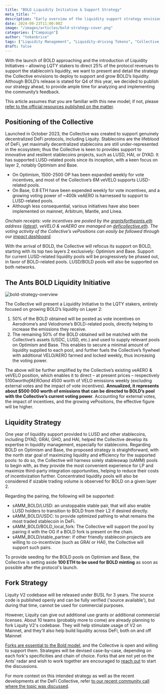 ```yaml
---
title: "BOLD Liquidity Initiative & Support Strategy"
meta_title: ""
description: "Early overview of the liquidity support strategy envisionned for BOLD, and the associated liquidity initiative."
date: 2024-09-23T11:00:00Z
image: "/images/articles/bold-strategy-cover.png"
categories: ["Campaign"]
author: "tokenbrice"
tags: ["Liquidity Management", "Liquidity-driving Tokens", "Collective, BOLD"]
draft: false
---
```


With the launch of BOLD approaching and the introduction of Liquidity Initiatives – allowing LQTY stakers to direct 25% of the protocol revenues to support the stablecoin’s liquidity, we want to present and detail the strategy the Collective envisions to deploy to support and grow BOLD’s liquidity. Although BOLD’s release is stated for Q4 of this year, we decided to publish our strategy ahead, to provide ample time for analyzing and implementing the community’s feedback.

This article assumes that you are familiar with this new model; if not, please [refer to the official resources published on the matter](https://www.liquity.org/blog/directing-protocol-incentivized-liquidity-with-lqty).


## Positioning of the Collective

Launched in October 2023, the Collective was created to support genuinely decentralized DeFi protocols, including Liquity. Stablecoins are the lifeblood of DeFi, yet maximally decentralized stablecoins are still under-represented in the ecosystem; thus the Collective is keen to provides support to innovative and resilient stablecoins projects, such as LUSD, HAI, or DYAD. It has supported LUSD-related pools since its inception, with a keen focus on layer 2, notably Optimism and Base.



* On Optimism, 1500-2500 OP has been expanded weekly for vote incentives, and most of the Collective’s 6M veVELO supports LUSD-related pools.
* On Base, 0.8 ETH have been expended weekly for vote incentives, and a growing voting power of ~400k veAERO is harnessed to support to LUSD-related pools.
* Although less consequential, various initiatives have also been implemented on mainnet, Arbitrum, Mantle, and Linea.

_Onchain receipts: vote incentives are posted by the [grantsfortheants.eth](https://debank.com/profile/0xDc6f869d2D34E4aee3E89A51f2Af6D54F0F7f690) address ([latest](https://optimistic.etherscan.io/tx/0x6f8fad6c55041a0a2f896fb4fcbfe5886d051f74f801e1b9f669e4effddeab30)), veVELO & veAERO are managed on [deficollective.eth](https://debank.com/profile/0x6665e62ef6f6db29d5f8191fbac472222c2cc80f). The voting activity of the Collective’s vePositions can easily be followed through our [impact dashboard](/impact/)._

With the arrival of BOLD, the Collective will refocus its support on BOLD, starting with its top two layers 2 exclusively: Optimism and Base. Support for current LUSD-related liquidity pools will be progressively be phased out, in favor of BOLD-related pools. LUSD/BOLD pools will also be supported on both networks.


## The Ants BOLD Liquidity Initiative


![bold-strategy-overview](https://raw.githubusercontent.com/deficollective/deficollective.github.io/refs/heads/main/assets/images/bold-strategy/bold-strategy-overview.png)


The Collective will present a Liquidity Initiative to the LQTY stakers, entirely focused on growing BOLD’s liquidity on Layer 2:

1. 50% of the BOLD obtained will be posted as vote incentives on Aerodrome’s and Velodrome’s BOLD-related pools, directly helping to increase the emissions they receive.
2. The remaining 50% of the BOLD obtained will be matched with the Collective’s assets (USDC, LUSD, etc.) and used to supply relevant pools on Optimism and Base. This enables to secure a minimal amount of liquidity supplied to each pool, and further fuels the Collective’s flywheel with additional VELO/AERO farmed and locked weekly, thus increasing the voting power.

The above will be further amplified by the Collective’s existing veAERO & veVELO position, which enables it to direct – at present prices – respectively $5100 worth of AERO and ~$4500 worth of VELO emissions weekly (excluding external votes and the impact of vote incentives). **Annualized, it represents about $500 000 worth of emissions that can be directed to BOLD’s pool with the Collective’s current voting power**. Accounting for external votes, the impact of incentives, and the growing vePositions, the effective figure will be higher.


## Liquidity Strategy

One year of liquidity support provided to LUSD and other stablecoins, including DYAD, GRAI, GHO, and HAI, helped the Collective develop its expertise in liquidity management, especially for stablecoins. Regarding BOLD on Optimism and Base, the proposed strategy is straightforward, with the north star goal of maximizing liquidity and efficiency for the supported pools: to do so, the Collective will harness solely stableswap (sAMM) pools to begin with, as they provide the most convenient experience for LP and maximize third-party integration opportunities, helping to reduce their costs of incentivization further. Concentrated liquidity pools will also be considered if sizable trading volume is observed for BOLD on a given layer 2.

Regarding the pairing, the following will be supported:



* sAMM_BOLD/LUSD: an unstoppable stable pair, that will also enable LUSD holders to transition to BOLD from their L2 if desired directly.
* sAMM_BOLD/USDC: to provide optimized pathing to what remains the most traded stablecoin in DeFi.
* sAMM_BOLD/BOLD_local_fork: The Collective will support the pool by pairing it with the OG if a BOLD fork is present on the chain.
* sAMM_BOLD/stable_partner: if other friendly stablecoin projects are willing to co-incentivize (such as GRAI or HAI), the Collective will support such pairs.

To provide seeding for the BOLD pools on Optimism and Base, the Collective is setting aside **100 ETH to be used for BOLD minting** as soon as possible after the protocol's launch.

## Fork Strategy

Liquity V2 codebase will be released under BUSL for 3 years. The source code is published openly and can be fully verified ('source available'), but during that time, cannot be used for commercial purposes. 

However, Liquity can give out additional use grants or additional commercial licenses. About 10 teams (probably more to come) are already planning to fork Liquity V2's codebase. They will help stimulate usage of V2 on Mainnet, and they'll also help build liquidity across DeFi, both on and off Mainnet

[Forks are essential to the Bold model](https://www.liquity.org/blog/licensing-liquity-v2-may-the-fork-be-with-you), and the Collective is open and willing to support them. Strategies will be devised case-by-case, depending on each fork's specificities and chain of choice. Forks that are not yet on the Ants’ radar and wish to work together are encouraged to [reach out](https://twitter.com/DeFiCollective_) to start the discussions.

For more context on this intended strategy as well as the recent developments at the DeFi Collective, refer [to our recent community call where the topic was discussed](https://www.youtube.com/watch?v=EwGh9Gi_Sq4).
